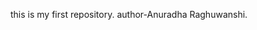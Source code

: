 this is my first repository.
author-Anuradha Raghuwanshi.
<!---
anuradha-r18/anuradha-r18 is a ✨ special ✨ repository because its `README.md` (this file) appears on your GitHub profile.
You can click the Preview link to take a look at your changes.
--->
